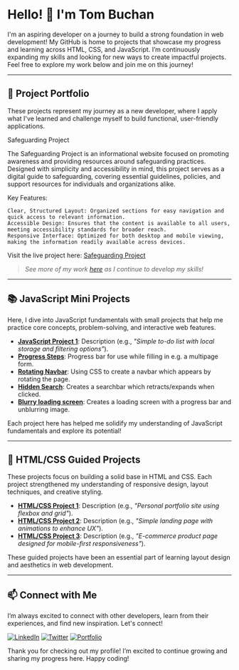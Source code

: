 # Hello! 👋 I'm Tom Buchan

I'm an aspiring developer on a journey to build a strong foundation in web development! My GitHub is home to projects that showcase my progress and learning across HTML, CSS, and JavaScript. I’m continuously expanding my skills and looking for new ways to create impactful projects. Feel free to explore my work below and join me on this journey!

---

## 🚀 Project Portfolio

These projects represent my journey as a new developer, where I apply what I've learned and challenge myself to build functional, user-friendly applications.

Safeguarding Project

The Safeguarding Project is an informational website focused on promoting awareness and providing resources around safeguarding practices. Designed with simplicity and accessibility in mind, this project serves as a digital guide to safeguarding, covering essential guidelines, policies, and support resources for individuals and organizations alike.

Key Features:

    Clear, Structured Layout: Organized sections for easy navigation and quick access to relevant information.
    Accessible Design: Ensures that the content is available to all users, meeting accessibility standards for broader reach.
    Responsive Interface: Optimized for both desktop and mobile viewing, making the information readily available across devices.

Visit the live project here: [Safeguarding Project](https://tbuchan1997.github.io/safeguarding-project/)

> *See more of my work [here](link-to-portfolio-website) as I continue to develop my skills!*

---

## 📚 JavaScript Mini Projects

Here, I dive into JavaScript fundamentals with small projects that help me practice core concepts, problem-solving, and interactive web features.

- **[JavaScript Project 1](link-to-project)**: Description (e.g., *"Simple to-do list with local storage and filtering options"*).
- **[Progress Steps](https://tbuchan1997.github.io/JS2-Progress-Steps/)**: Progress bar for use while filling in e.g. a multipage form.
- **[Rotating Navbar](https://tbuchan1997.github.io/JS3-Rotating-Nav/)**: Using CSS to create a navbar which appears by rotating the page.
- **[Hidden Search](https://tbuchan1997.github.io/JS4-Hidden-Search/)**: Creates a searchbar which retracts/expands when clicked.
- **[Blurry loading screen](https://tbuchan1997.github.io/JS5-Blurred-loading/)**: Creates a loading screen with a progress bar and unblurring image.

Each project here has helped me solidify my understanding of JavaScript fundamentals and explore its potential!

---

## 🎨 HTML/CSS Guided Projects

These projects focus on building a solid base in HTML and CSS. Each project strengthened my understanding of responsive design, layout techniques, and creative styling.

- **[HTML/CSS Project 1](link-to-project)**: Description (e.g., *"Personal portfolio site using flexbox and grid"*).
- **[HTML/CSS Project 2](link-to-project)**: Description (e.g., *"Simple landing page with animations to enhance UX"*).
- **[HTML/CSS Project 3](link-to-project)**: Description (e.g., *"E-commerce product page designed for mobile-first responsiveness"*).

These guided projects have been an essential part of learning layout design and aesthetics in web development.

---

## 📫 Connect with Me

I’m always excited to connect with other developers, learn from their experiences, and find new inspiration. Let's connect!

[![LinkedIn](https://img.shields.io/badge/LinkedIn-Connect-blue?logo=linkedin)](link-to-your-linkedin)
[![Twitter](https://img.shields.io/badge/Twitter-Follow-blue?logo=twitter)](link-to-your-twitter)
[![Portfolio](https://img.shields.io/badge/Portfolio-Visit-brightgreen?logo=google-chrome)](link-to-your-portfolio)

Thank you for checking out my profile! I’m excited to continue growing and sharing my progress here. Happy coding!

